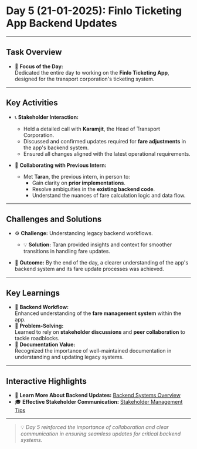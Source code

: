 # **Day 5 (21-01-2025): Finlo Ticketing App Backend Updates**

---

## **Task Overview**
- 🎯 **Focus of the Day:**  
  Dedicated the entire day to working on the **Finlo Ticketing App**, designed for the transport corporation's ticketing system.  

---

## **Key Activities**
- 📞 **Stakeholder Interaction:**
  - Held a detailed call with **Karamjit**, the Head of Transport Corporation.  
  - Discussed and confirmed updates required for **fare adjustments** in the app's backend system.  
  - Ensured all changes aligned with the latest operational requirements.

- 🤝 **Collaborating with Previous Intern:**
  - Met **Taran**, the previous intern, in person to:
    - Gain clarity on **prior implementations**.
    - Resolve ambiguities in the **existing backend code**.  
    - Understand the nuances of fare calculation logic and data flow.

---

## **Challenges and Solutions**
- ⚙️ **Challenge:** Understanding legacy backend workflows.  
  - 💡 **Solution:** Taran provided insights and context for smoother transitions in handling fare updates.

- 🚀 **Outcome:** By the end of the day, a clearer understanding of the app's backend system and its fare update processes was achieved.

---

## **Key Learnings**
- 🔧 **Backend Workflow:**  
  Enhanced understanding of the **fare management system** within the app.  
- 🧠 **Problem-Solving:**  
  Learned to rely on **stakeholder discussions** and **peer collaboration** to tackle roadblocks.  
- 📂 **Documentation Value:**  
  Recognized the importance of well-maintained documentation in understanding and updating legacy systems.

---

## **Interactive Highlights**
- 📘 **Learn More About Backend Updates:** [Backend Systems Overview](https://developer.mozilla.org/en-US/docs/Learn/Server-side/First_steps/Introduction)
- 🎓 **Effective Stakeholder Communication:** [Stakeholder Management Tips](https://www.mindtools.com/pages/article/newPPM_08.htm)

---

> 💡 *Day 5 reinforced the importance of collaboration and clear communication in ensuring seamless updates for critical backend systems.*
